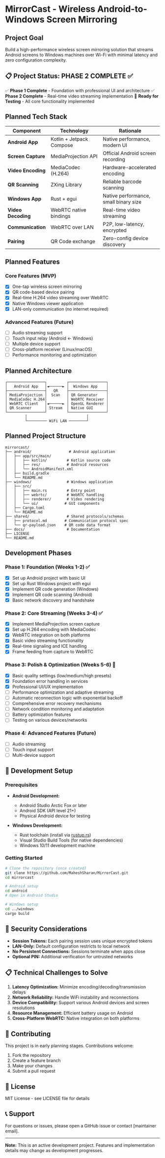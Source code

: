 # MirrorCast - Wireless Android-to-Windows Screen Mirroring

## Project Goal
Build a high-performance wireless screen mirroring solution that streams Android screens to Windows machines over Wi-Fi with minimal latency and zero configuration complexity.

## 📋 Project Status: **PHASE 2 COMPLETE** ✅
✅ **Phase 1 Complete** - Foundation with professional UI and architecture
✅ **Phase 2 Complete** - Real-time video streaming implementation
🚀 **Ready for Testing** - All core functionality implemented

## Planned Tech Stack

| Component | Technology | Rationale |
|-----------|------------|-----------|
| **Android App** | Kotlin + Jetpack Compose | Native performance, modern UI |
| **Screen Capture** | MediaProjection API | Official Android screen recording |
| **Video Encoding** | MediaCodec (H.264) | Hardware-accelerated encoding |
| **QR Scanning** | ZXing Library | Reliable barcode scanning |
| **Windows App** | Rust + egui | Native performance, small binary size |
| **Video Decoding** | WebRTC native bindings | Real-time video streaming |
| **Communication** | WebRTC over LAN | P2P, low-latency, encrypted |
| **Pairing** | QR Code exchange | Zero-config device discovery |

##  Planned Features

### Core Features (MVP)
- [x] One-tap wireless screen mirroring
- [x] QR code-based device pairing
- [x] Real-time H.264 video streaming over WebRTC
- [x] Native Windows viewer application
- [x] LAN-only communication (no internet required)

### Advanced Features (Future)
- [ ] Audio streaming support
- [ ] Touch input relay (Android ← Windows)
- [ ] Multiple device support
- [ ] Cross-platform receiver (Linux/macOS)
- [ ] Performance monitoring and optimization

## Planned Architecture

```
┌─────────────────┐         ┌─────────────────┐
│   Android App   │◄──────► │  Windows App    │
├─────────────────┤   QR    ├─────────────────┤
│ MediaProjection │  Scan   │ QR Generator    │
│ MediaCodec H.264│         │ WebRTC Receiver │
│ WebRTC Client   │◄──────► │ OpenGL Renderer │
│ QR Scanner      │ Stream  │ Native GUI      │
└─────────────────┘         └─────────────────┘
         │                           │
         └───────── WiFi LAN ────────┘
```

##  Planned Project Structure

```
mirrorcast/
├── android/                 # Android application
│   ├── app/src/main/
│   │   ├── kotlin/         # Kotlin source code
│   │   ├── res/            # Android resources
│   │   └── AndroidManifest.xml
│   ├── build.gradle
│   └── README.md
├── windows/                # Windows application
│   ├── src/
│   │   ├── main.rs         # Entry point
│   │   ├── webrtc/         # WebRTC handling
│   │   ├── renderer/       # Video rendering
│   │   └── ui/            # GUI components
│   ├── Cargo.toml
│   └── README.md
├── shared/                 # Shared protocols/schemas
│   ├── protocol.md        # Communication protocol spec
│   └── qr-payload.json    # QR code data format
├── docs/                   # Documentation
├── LICENSE
└── README.md
```

## Development Phases

### Phase 1: Foundation (Weeks 1-2) ✅
- [x] Set up Android project with basic UI
- [x] Set up Rust Windows project with egui
- [x] Implement QR code generation (Windows)
- [x] Implement QR code scanning (Android)
- [x] Basic network discovery and handshake

### Phase 2: Core Streaming (Weeks 3-4) ✅
- [x] Implement MediaProjection screen capture
- [x] Set up H.264 encoding with MediaCodec
- [x] WebRTC integration on both platforms
- [x] Basic video streaming functionality
- [x] Real-time signaling and ICE handling
- [x] Frame feeding from capture to WebRTC

### Phase 3: Polish & Optimization (Weeks 5-6) 🔄  
- [x] Basic quality settings (low/medium/high presets)
- [x] Foundation error handling in services
- [x] Professional UI/UX implementation 
- [ ] Performance optimization and adaptive streaming
- [ ] Automatic reconnection logic with exponential backoff
- [ ] Comprehensive error recovery mechanisms
- [ ] Network condition monitoring and adaptation
- [ ] Battery optimization features
- [ ] Testing on various devices/networks

### Phase 4: Advanced Features (Future)
- [ ] Audio streaming
- [ ] Touch input support
- [ ] Multi-device support

## 🔧 Development Setup

### Prerequisites
- **Android Development:**
  - Android Studio Arctic Fox or later
  - Android SDK (API level 21+)
  - Physical Android device for testing
  
- **Windows Development:**
  - Rust toolchain (install via [rustup.rs](https://rustup.rs/))
  - Visual Studio Build Tools (for native dependencies)
  - Windows 10/11 development machine

### Getting Started
```bash
# Clone the repository (once created)
git clone https://github.com/MaheshSharan/MirrorCast.git
cd mirrorcast

# Android setup
cd android
# Open in Android Studio

# Windows setup  
cd ../windows
cargo build
```

## 🔐 Security Considerations

- **Session Tokens:** Each pairing session uses unique encrypted tokens
- **LAN-Only:** Default configuration restricts to local network
- **No Persistent Connections:** Sessions terminate when apps close
- **Optional PIN:** Additional verification for untrusted networks

## 📋 Technical Challenges to Solve

1. **Latency Optimization:** Minimize encoding/decoding/transmission delays
2. **Network Reliability:** Handle WiFi instability and reconnections  
3. **Device Compatibility:** Support various Android devices and screen resolutions
4. **Resource Management:** Efficient battery usage on Android
5. **Cross-Platform WebRTC:** Native integration on both platforms

## 🤝 Contributing

This project is in early planning stages. Contributions welcome:

1. Fork the repository
2. Create a feature branch
3. Make your changes
4. Submit a pull request

## 📄 License

MIT License - see LICENSE file for details

## 📞 Support

For questions or issues, please open a GitHub issue or contact [maintainer email].

---

**Note:** This is an active development project. Features and implementation details may change as development progresses.
